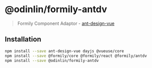 # @odinlin/formily-antdv

> Formily Component Adaptor - [ant-design-vue](https://github.com/vueComponent/ant-design-vue)

## Installation

```bash
npm install --save ant-design-vue dayjs @vueuse/core
npm install --save @formily/core @formily/react @formily/antdv
npm install --save @odinlin/formily-antdv
```
